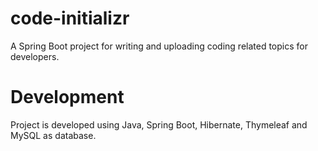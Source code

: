 # code-initializr
A Spring Boot project for writing and uploading coding related topics for developers.


# Development
Project is developed using Java, Spring Boot, Hibernate, Thymeleaf and MySQL as database.

